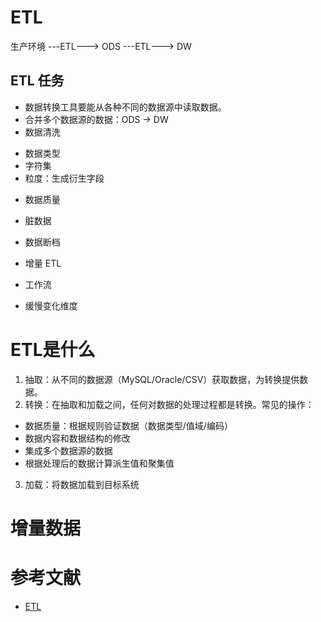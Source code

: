 # ETL

生产环境 ---ETL---> ODS ---ETL---> DW

## ETL 任务
* 数据转换工具要能从各种不同的数据源中读取数据。
* 合并多个数据源的数据：ODS -> DW
* 数据清洗
 - 数据类型
 - 字符集
 - 粒度：生成衍生字段

* 数据质量
 - 脏数据
* 数据断档
* 增量 ETL
* 工作流

* 缓慢变化维度









# ETL是什么
1. 抽取：从不同的数据源（MySQL/Oracle/CSV）获取数据，为转换提供数据。
2. 转换：在抽取和加载之间，任何对数据的处理过程都是转换。常见的操作：
 * 数据质量：根据规则验证数据（数据类型/值域/编码）
 * 数据内容和数据结构的修改
 * 集成多个数据源的数据
 * 根据处理后的数据计算派生值和聚集值
3. 加载：将数据加载到目标系统

# 增量数据

# 参考文献
* [ETL](https://baike.baidu.com/item/ETL/1251949)
